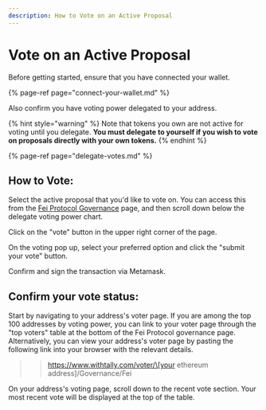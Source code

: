 ```yaml
---
description: How to Vote on an Active Proposal
---
```


# Vote on an Active Proposal

Before getting started, ensure that you have connected your wallet.

{% page-ref page="connect-your-wallet.md" %}

Also confirm you have voting power delegated to your address. 

{% hint style="warning" %}
Note that tokens you own are not active for voting until you delegate. **You must delegate to yourself if you wish to vote on proposals directly with your own tokens.**
{% endhint %}

{% page-ref page="delegate-votes.md" %}

## How to Vote:

Select the active proposal that you'd like to vote on. You can access this from the [Fei Protocol Governance](https://www.withtally.com/governance/fei) page, and then scroll down below the delegate voting power chart.

Click on the "vote" button in the upper right corner of the page.

On the voting pop up, select your preferred option and click the "submit your vote" button.

Confirm and sign the transaction via Metamask.

## Confirm your vote status:

Start by navigating to your address's voter page. If you are among the top 100 addresses by voting power, you can link to your voter page through the "top voters" table at the bottom of the Fei Protocol governance page. Alternatively, you can view your address's voter page by pasting the following link into your browser with the relevant details.

> > https://www.withtally.com/voter/\[your ethereum address\]/Governance/Fei

On your address's voting page, scroll down to the recent vote section. Your most recent vote will be displayed at the top of the table.

